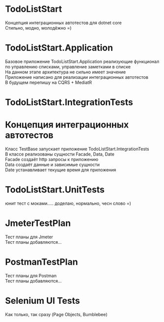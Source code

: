 # TodoListStart
Концепция интеграционных автотестов для dotnet core  
Стильно, модно, молодёжно =)  

# TodoListStart.Application
Базовое приложение TodoListStart.Application реализующие функционал по управлению списками, управление заметками в списке  
На данном этапе архитектура не сильно имеет значение  
Приложение написано для реализации интеграционных автотестов  
В будущем перепишу на CQRS + MediatR  

# TodoListStart.IntegrationTests 
# Концепция интеграционных автотестов
Класс TestBase запускает приложение TodoListStart.IntegrationTests  
В классе реализованы сущности Facade, Data, Date  
Facade создаёт http запросы к приложению  
Data создаёт данные и зависимые сущности  
Date устанавливает текущие время для приложения  

# TodoListStart.UnitTests
юнит тест с моками..... доделаю, нормально, чесн слово =)

# JmeterTestPlan
Тест планы для Jmeter  
Тест планы добавляются...  

# PostmanTestPlan
Тест планы для Postman  
Тест планы добавляются...  

# Selenium UI Tests
Как только, так сразу (Page Objects, Bumblebee)
